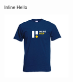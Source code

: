 Inline Hello 

<img src="https://raw.githubusercontent.com/inline-help/.github/main/profile/tshirt.jpg" height="200px">
          
          
